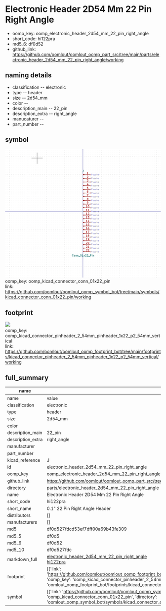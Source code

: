 # Electronic Header 2D54 Mm 22 Pin Right Angle

  
* oomp_key: oomp_electronic_header_2d54_mm_22_pin_right_angle 
* short_code: hi122pra
* md5_6: df0d52  
* github_link: https://github.com/oomlout/oomlout_oomp_part_src/tree/main/parts/electronic_header_2d54_mm_22_pin_right_angle/working  
## naming details
* classification -- electronic
* type -- header
* size -- 2d54_mm
* color -- 
* description_main -- 22_pin
* description_extra -- right_angle
* manucaturer -- 
* part_number -- 



## symbol

![](symbol/0/working/working_600.png)  
oomp_key: oomp_kicad_connector_conn_01x22_pin  
link: https://github.com/oomlout/oomlout_oomp_symbol_bot/tree/main/symbols/kicad_connector_conn_01x22_pin/working  

## footprint

![](footprint/0/working/working_600.png)  
oomp_key: oomp_kicad_connector_pinheader_2_54mm_pinheader_1x22_p2_54mm_vertical  
link: https://github.com/oomlout/oomlout_oomp_footprint_bot/tree/main/footprints/kicad_connector_pinheader_2_54mm_pinheader_1x22_p2_54mm_vertical/working  

## full_summary
| name | value | 
| --- | --- | 
| name | value | 
| classification | electronic | 
| type | header | 
| size | 2d54_mm | 
| color |  | 
| description_main | 22_pin | 
| description_extra | right_angle | 
| manufacturer |  | 
| part_number |  | 
| kicad_reference | J | 
| id | electronic_header_2d54_mm_22_pin_right_angle | 
| oomp_key | oomp_electronic_header_2d54_mm_22_pin_right_angle | 
| github_link | https://github.com/oomlout/oomlout_oomp_part_src/tree/main/parts/electronic_header_2d54_mm_22_pin_right_angle/working | 
| directory | parts/electronic_header_2d54_mm_22_pin_right_angle | 
| name | Electronic Header 2D54 Mm 22 Pin Right Angle | 
| short_code | hi122pra | 
| short_name | 0.1" 22 Pin Right Angle Header | 
| distributors | [] | 
| manufacturers | [] | 
| md5 | df0d527fdcd53ef7dff00a69b43fe309 | 
| md5_5 | df0d5 | 
| md5_6 | df0d52 | 
| md5_10 | df0d527fdc | 
| markdown_full | [electronic_header_2d54_mm_22_pin_right_angle](https://github.com/oomlout/oomlout_oomp_part_src/tree/main/parts/electronic_header_2d54_mm_22_pin_right_angle/working)<br>[hi122pra](https://github.com/oomlout/oomlout_oomp_part_src/tree/main/parts/electronic_header_2d54_mm_22_pin_right_angle/working)<br> | 
| footprint | [{'link': 'https://github.com/oomlout/oomlout_oomp_footprint_bot/tree/main/foootprntss/kicad_connector_pinheader_2_54mm_pinheader_1x22_p2_54mm_vertical', 'oomp_key': 'oomp_kicad_connector_pinheader_2_54mm_pinheader_1x22_p2_54mm_vertical', 'directory': 'oomlout_oomp_footprint_bot/footprints/kicad_connector_pinheader_2_54mm_pinheader_1x22_p2_54mm_vertical//working/working.kicad_mod'}] | 
| symbol | [{'link': 'https://github.com/oomlout/oomlout_oomp_symbol_bot/tree/main/symbols/kicad_connector_conn_01x22_pin', 'oomp_key': 'oomp_kicad_connector_conn_01x22_pin', 'directory': 'oomlout_oomp_symbol_bot/symbols/kicad_connector_conn_01x22_pin//working/working.kicad_sym'}] | 
